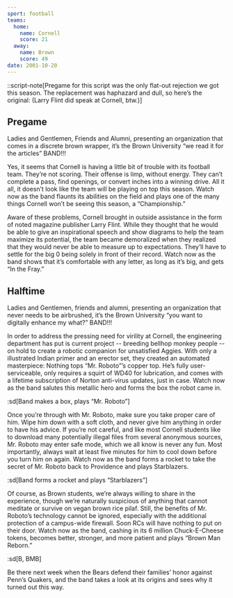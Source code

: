 ```yaml
---
sport: football
teams:
  home:
    name: Cornell
    score: 21
  away:
    name: Brown
    score: 49
date: 2001-10-20
---
```


::script-note[Pregame for this script was the only flat-out rejection we got this season. The replacement was haphazard and dull, so here’s the original: (Larry Flint did speak at Cornell, btw.)]

## Pregame

Ladies and Gentlemen, Friends and Alumni, presenting an organization that comes in a discrete brown wrapper, it’s the Brown University “we read it for the articles” BAND!!!

Yes, it seems that Cornell is having a little bit of trouble with its football team. They’re not scoring. Their offense is limp, without energy. They can’t complete a pass, find openings, or convert inches into a winning drive. All it all, it doesn’t look like the team will be playing on top this season. Watch now as the band flaunts its abilities on the field and plays one of the many things Cornell won’t be seeing this season, a “Championship.”

Aware of these problems, Cornell brought in outside assistance in the form of noted magazine publisher Larry Flint. While they thought that he would be able to give an inspirational speech and show diagrams to help the team maximize its potential, the team became demoralized when they realized that they would never be able to measure up to expectations. They’ll have to settle for the big 0 being solely in front of their record. Watch now as the band shows that it’s comfortable with any letter, as long as it’s big, and gets “In the Fray.”

## Halftime

Ladies and Gentlemen, friends and alumni, presenting an organization that never needs to be airbrushed, it’s the Brown University “you want to digitally enhance my what?” BAND!!!

In order to address the pressing need for virility at Cornell, the engineering department has put is current project -- breeding bellhop monkey people -- on hold to create a robotic companion for unsatisfied Aggies. With only a illustrated Indian primer and an erector set, they created an automated masterpiece: Nothing tops “Mr. Roboto”’s copper top. He’s fully user-serviceable, only requires a squirt of WD40 for lubrication, and comes with a lifetime subscription of Norton anti-virus updates, just in case. Watch now as the band salutes this metallic hero and forms the box the robot came in.

:sd[Band makes a box, plays “Mr. Roboto”]

Once you’re through with Mr. Roboto, make sure you take proper care of him. Wipe him down with a soft cloth, and never give him anything in order to have his advice. If you’re not careful, and like most Cornell students like to download many potentially illegal files from several anonymous sources, Mr. Roboto may enter safe mode, which we all know is never any fun. Most importantly, always wait at least five minutes for him to cool down before you turn him on again. Watch now as the band forms a rocket to take the secret of Mr. Roboto back to Providence and plays Starblazers.

:sd[Band forms a rocket and plays “Starblazers”]

Of course, as Brown students, we’re always willing to share in the experience, though we’re naturally suspicious of anything that cannot meditate or survive on vegan brown rice pilaf. Still, the benefits of Mr. Roboto’s technology cannot be ignored, especially with the additional protection of a campus-wide firewall. Soon RCs will have nothing to put on their door. Watch now as the band, cashing in its 6 million Chuck-E-Cheese tokens, becomes better, stronger, and more patient and plays “Brown Man Reborn.”

:sd[B, BMB]

Be there next week when the Bears defend their families’ honor against Penn’s Quakers, and the band takes a look at its origins and sees why it turned out this way.
